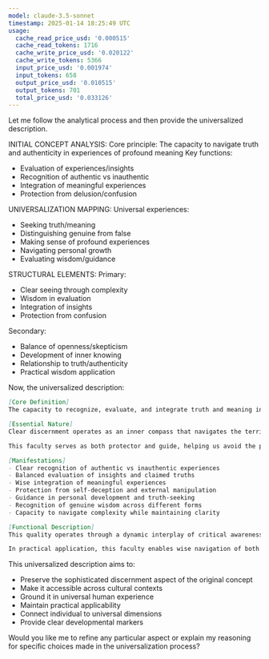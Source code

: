 ```yaml
---
model: claude-3.5-sonnet
timestamp: 2025-01-14 18:25:49 UTC
usage:
  cache_read_price_usd: '0.000515'
  cache_read_tokens: 1716
  cache_write_price_usd: '0.020122'
  cache_write_tokens: 5366
  input_price_usd: '0.001974'
  input_tokens: 658
  output_price_usd: '0.010515'
  output_tokens: 701
  total_price_usd: '0.033126'
---
```


Let me follow the analytical process and then provide the universalized description.

INITIAL CONCEPT ANALYSIS:
Core principle: The capacity to navigate truth and authenticity in experiences of profound meaning
Key functions: 
- Evaluation of experiences/insights
- Recognition of authentic vs inauthentic
- Integration of meaningful experiences
- Protection from delusion/confusion

UNIVERSALIZATION MAPPING:
Universal experiences:
- Seeking truth/meaning
- Distinguishing genuine from false
- Making sense of profound experiences
- Navigating personal growth
- Evaluating wisdom/guidance

STRUCTURAL ELEMENTS:
Primary:
- Clear seeing through complexity
- Wisdom in evaluation
- Integration of insights
- Protection from confusion

Secondary:
- Balance of openness/skepticism
- Development of inner knowing
- Relationship to truth/authenticity
- Practical wisdom application

Now, the universalized description:

```markdown
[Core Definition]
The capacity to recognize, evaluate, and integrate truth and meaning in human experience, combining clear discernment with deep receptivity. This faculty enables distinction between authentic and inauthentic, wisdom and delusion, while maintaining openness to the profound dimensions of existence.

[Essential Nature]
Clear discernment operates as an inner compass that navigates the territory between wisdom and confusion, truth and illusion. It combines the sharp clarity of discriminating awareness with the receptive depth of open-minded inquiry. This quality develops through the integration of critical thinking with intuitive knowing, emerging as a refined capacity to recognize authenticity and truth across all domains of experience.

This faculty serves as both protector and guide, helping us avoid the pitfalls of self-deception while remaining open to genuine insight and transformation. It represents the marriage of wisdom and discernment, allowing us to navigate complex territories of meaning and truth with both precision and depth.

[Manifestations]
- Clear recognition of authentic vs inauthentic experiences
- Balanced evaluation of insights and claimed truths
- Wise integration of meaningful experiences
- Protection from self-deception and external manipulation
- Guidance in personal development and truth-seeking
- Recognition of genuine wisdom across different forms
- Capacity to navigate complexity while maintaining clarity

[Functional Description]
This quality operates through a dynamic interplay of critical awareness and intuitive knowing. It engages both analytical and receptive modes of understanding, constantly refining its sensitivity to truth and authenticity through experience and reflection. As it develops, it creates an increasingly reliable inner reference point for evaluating experiences, teachings, and insights.

In practical application, this faculty enables wise navigation of both ordinary and extraordinary experiences. It helps distinguish genuine insight from mere fascination, authentic teaching from manipulation, and true wisdom from sophisticated confusion. This capacity proves essential in personal development, relationship discernment, and the evaluation of guidance or teaching from any source.
```

This universalized description aims to:
- Preserve the sophisticated discernment aspect of the original concept
- Make it accessible across cultural contexts
- Ground it in universal human experience
- Maintain practical applicability
- Connect individual to universal dimensions
- Provide clear developmental markers

Would you like me to refine any particular aspect or explain my reasoning for specific choices made in the universalization process?